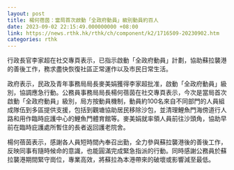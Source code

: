 ```yaml
---
layout: post
title: 楊何蓓茵：當局首次啟動「全政府動員」級別動員約百人
date: 2023-09-02 22:15:49.000000000 +08:00
link: https://news.rthk.hk/rthk/ch/component/k2/1716509-20230902.htm
categories: rthk
---
```


行政長官李家超在社交專頁表示，已指示啟動「全政府動員」計劃，協助蘇拉襲港的善後工作，務求盡快恢復社區正常運作以及市民日常生活。 

政府表示，民政及青年事務局局長麥美娟獲得李家超批准，啟動「全政府動員」級別，協調應急行動。公務員事務局局長楊何蓓茵在社交專頁表示，今次是當局首次啟動「全政府動員」級別，局方按動員機制，動員約100名來自不同部門的人員組成隊伍到多區提供支援，包括到觀塘協助居民移除沙包，並清理鯉魚門海傍道行人路和用作臨時庇護中心的鯉魚門體育館等。麥美娟就率領人員前往沙頭角，協助早前在臨時庇護處所暫住的長者返回護老院舍。

楊何蓓茵表示，感謝各人員短時間內奉召出勤，全力參與蘇拉襲港後的善後工作，反映同事有隨時候命的意識，也能圓滿完成緊急指派的行動。同時感謝公務員於蘇拉襲港期間緊守崗位，專業高效，將蘇拉為本港帶來的破壞或影響減至最低。
